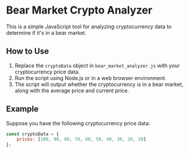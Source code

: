 # Bear Market Crypto Analyzer

This is a simple JavaScript tool for analyzing cryptocurrency data to determine if it's in a bear market.

## How to Use

1. Replace the `cryptoData` object in `bear_market_analyzer.js` with your cryptocurrency price data.
2. Run the script using Node.js or in a web browser environment.
3. The script will output whether the cryptocurrency is in a bear market, along with the average price and current price.

## Example

Suppose you have the following cryptocurrency price data:

```javascript
const cryptoData = {
    prices: [100, 90, 80, 70, 60, 50, 40, 30, 20, 10]
};
